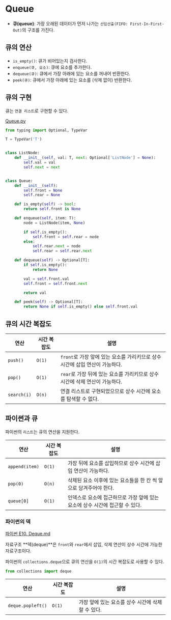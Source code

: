 # Queue

- **큐(queue)**: 가장 오래된 데이터가 먼저 나가는 `선입선출(FIFO: First-In-First-Out)`의 구조를 가진다.



## 큐의 연산

- `is_empty()`: 큐가 비어있는지 검사한다.
- `enqueue(큐, 요소)`: 큐에 요소를 추가한다.
- `dequeue(큐)`: 큐에서 가장 아래에 있는 요소를 꺼내어 반환한다.
- `peek(큐)`: 큐에서 가장 아래에 있는 요소를 (삭제 없이) 반환한다.



## 큐의 구현

큐는 `연결 리스트`로 구현할 수 있다.



[Queue.py](https://github.com/leegwae/problem-solving/blob/main/queue/Queue.py)

```python
from typing import Optional, TypeVar

T = TypeVar('T')


class ListNode:
	def __init__(self, val: T, next: Optional['ListNode'] = None):
		self.val = val
		self.next = next


class Queue:
	def __init__(self):
		self.front = None
		self.rear = None

	def is_empty(self) -> bool:
		return self.front is None

	def enqueue(self, item: T):
		node = ListNode(item, None)

		if self.is_empty():
			self.front = self.rear = node
		else:
			self.rear.next = node
			self.rear = self.rear.next

	def dequeue(self) -> Optional[T]:
		if self.is_empty():
			return None

		val = self.front.val
		self.front = self.front.next

		return val

	def peek(self) -> Optional[T]:
		return None if self.is_empty() else self.front.val

```



## 큐의 시간 복잡도

| 연산        | 시간 복잡도 | 설명                                                         |
| ----------- | ----------- | ------------------------------------------------------------ |
| `push()`    | `O(1)`      | `front`로 가장 앞에 있는 요소를 가리키므로 상수 시간에 삽입 연산이 가능하다. |
| `pop()`     | `O(1)`      | `rear`로 가장 뒤에 있는 요소를 가리키므로 상수 시간에 삭제 연산이 가능하다. |
| `search(i)` | `O(n)`      | 연결 리스트로 구현되었으므로 상수 시간에 요소를 탐색할 수 없다. |



## 파이썬과 큐

파이썬의 `리스트`는 큐의 연산을 지원한다.



| 연산           | 시간 복잡도 | 설명                                                         |
| -------------- | ----------- | ------------------------------------------------------------ |
| `append(item)` | `O(1)`      | 가장 뒤에 요소를 삽입하므로 상수 시간에 삽입 연산이 가능하다. |
| `pop(0)`       | `O(n)`      | 삭제된 요소 이후에 있는 요소들을 한 칸 씩 앞으로 당겨주어야 한다. |
| `queue[0]`     | `O(1)`      | 인덱스로 요소에 접근하므로 가장 앞에 있는 요소에 상수 시간에 접근할 수 있다. |



### 파이썬의 덱

[파이썬 E10. Deque.md](https://github.com/leegwae/python-dojang/blob/main/E10.%20Deque.md)



자료구조 **덱(deque)**은 `front`와 `rear`에서 삽입, 삭제 연산이 상수 시간에 가능한 자료구조이다.

파이썬의 `collections.deque`으로 큐의 연산을 `O(1)`의 시간 복잡도로 사용할 수 있다.

```python
from collections import deque
```



| 연산              | 시간 복잡도 | 설명                                              |
| ----------------- | ----------- | ------------------------------------------------- |
| `deque.popleft()` | `O(1)`      | 가장 앞에 있는 요소를 상수 시간에 삭제할 수 있다. |

